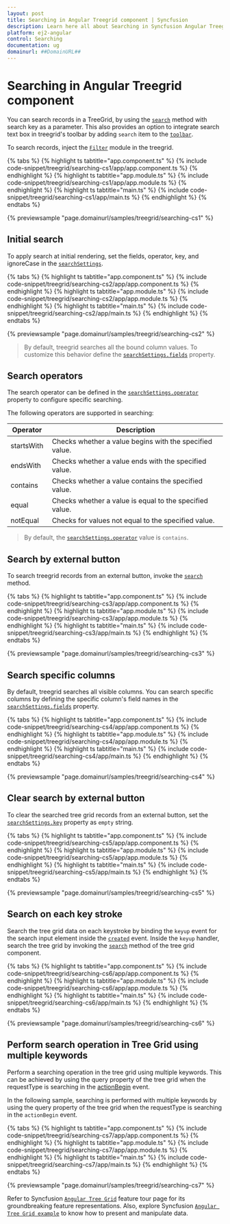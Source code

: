 ```yaml
---
layout: post
title: Searching in Angular Treegrid component | Syncfusion
description: Learn here all about Searching in Syncfusion Angular Treegrid component of Syncfusion Essential JS 2 and more.
platform: ej2-angular
control: Searching 
documentation: ug
domainurl: ##DomainURL##
---
```


# Searching in Angular Treegrid component

You can search records in a TreeGrid, by using the [`search`](https://ej2.syncfusion.com/angular/documentation/api/treegrid/#search) method with search key as a parameter. This also provides an option to integrate search text box in treegrid's toolbar by adding `search` item to the [`toolbar`](https://ej2.syncfusion.com/angular/documentation/api/treegrid/#toolbar).

To search records, inject the [`Filter`](https://ej2.syncfusion.com/angular/documentation/api/treegrid/#fitermodule) module in the treegrid.

{% tabs %}
{% highlight ts tabtitle="app.component.ts" %}
{% include code-snippet/treegrid/searching-cs1/app/app.component.ts %}
{% endhighlight %}
{% highlight ts tabtitle="app.module.ts" %}
{% include code-snippet/treegrid/searching-cs1/app/app.module.ts %}
{% endhighlight %}
{% highlight ts tabtitle="main.ts" %}
{% include code-snippet/treegrid/searching-cs1/app/main.ts %}
{% endhighlight %}
{% endtabs %}
  
{% previewsample "page.domainurl/samples/treegrid/searching-cs1" %}

## Initial search

To apply search at initial rendering, set the fields, operator, key, and ignoreCase in the [`searchSettings`](https://ej2.syncfusion.com/angular/documentation/api/treegrid/#searchsettings).

{% tabs %}
{% highlight ts tabtitle="app.component.ts" %}
{% include code-snippet/treegrid/searching-cs2/app/app.component.ts %}
{% endhighlight %}
{% highlight ts tabtitle="app.module.ts" %}
{% include code-snippet/treegrid/searching-cs2/app/app.module.ts %}
{% endhighlight %}
{% highlight ts tabtitle="main.ts" %}
{% include code-snippet/treegrid/searching-cs2/app/main.ts %}
{% endhighlight %}
{% endtabs %}
  
{% previewsample "page.domainurl/samples/treegrid/searching-cs2" %}

> By default, treegrid searches all the bound column values. To customize this behavior define the [`searchSettings.fields`](https://ej2.syncfusion.com/angular/documentation/api/treegrid/searchSettingsModel/#fields) property.

## Search operators

The search operator can be defined in the [`searchSettings.operator`](https://ej2.syncfusion.com/angular/documentation/api/treegrid/searchSettingsModel/#operator) property to configure specific searching.

The following operators are supported in searching:

Operator |Description
-----|-----
startsWith |Checks whether a value begins with the specified value.
endsWith |Checks whether a value ends with the specified value.
contains |Checks whether a value contains the specified value.
equal |Checks whether a value is equal to the specified value.
notEqual |Checks for values not equal to the specified value.

> By default, the [`searchSettings.operator`](https://ej2.syncfusion.com/angular/documentation/api/treegrid/searchSettingsModel/#operator) value is `contains`.

## Search by external button

To search treegrid records from an external button, invoke the [`search`](https://ej2.syncfusion.com/angular/documentation/api/treegrid/#search) method.

{% tabs %}
{% highlight ts tabtitle="app.component.ts" %}
{% include code-snippet/treegrid/searching-cs3/app/app.component.ts %}
{% endhighlight %}
{% highlight ts tabtitle="app.module.ts" %}
{% include code-snippet/treegrid/searching-cs3/app/app.module.ts %}
{% endhighlight %}
{% highlight ts tabtitle="main.ts" %}
{% include code-snippet/treegrid/searching-cs3/app/main.ts %}
{% endhighlight %}
{% endtabs %}
  
{% previewsample "page.domainurl/samples/treegrid/searching-cs3" %}

## Search specific columns

By default, treegrid searches all visible columns. You can search specific columns by defining the specific column's field names in the [`searchSettings.fields`](https://ej2.syncfusion.com/angular/documentation/api/treegrid/searchSettingsModel/#fields) property.

{% tabs %}
{% highlight ts tabtitle="app.component.ts" %}
{% include code-snippet/treegrid/searching-cs4/app/app.component.ts %}
{% endhighlight %}
{% highlight ts tabtitle="app.module.ts" %}
{% include code-snippet/treegrid/searching-cs4/app/app.module.ts %}
{% endhighlight %}
{% highlight ts tabtitle="main.ts" %}
{% include code-snippet/treegrid/searching-cs4/app/main.ts %}
{% endhighlight %}
{% endtabs %}
  
{% previewsample "page.domainurl/samples/treegrid/searching-cs4" %}

## Clear search by external button

To clear the searched tree grid records from an external button, set the [`searchSettings.key`](https://ej2.syncfusion.com/angular/documentation/api/treegrid/searchSettings/#key) property as `empty` string.

{% tabs %}
{% highlight ts tabtitle="app.component.ts" %}
{% include code-snippet/treegrid/searching-cs5/app/app.component.ts %}
{% endhighlight %}
{% highlight ts tabtitle="app.module.ts" %}
{% include code-snippet/treegrid/searching-cs5/app/app.module.ts %}
{% endhighlight %}
{% highlight ts tabtitle="main.ts" %}
{% include code-snippet/treegrid/searching-cs5/app/main.ts %}
{% endhighlight %}
{% endtabs %}
  
{% previewsample "page.domainurl/samples/treegrid/searching-cs5" %}

## Search on each key stroke

Search the tree grid data on each keystroke by binding the `keyup` event for the search input element inside the [`created`](https://ej2.syncfusion.com/angular/documentation/api/treegrid/#created) event. Inside the `keyup` handler, search the tree grid by invoking the [`search`](https://ej2.syncfusion.com/angular/documentation/api/treegrid/#search) method of the tree grid component.

{% tabs %}
{% highlight ts tabtitle="app.component.ts" %}
{% include code-snippet/treegrid/searching-cs6/app/app.component.ts %}
{% endhighlight %}
{% highlight ts tabtitle="app.module.ts" %}
{% include code-snippet/treegrid/searching-cs6/app/app.module.ts %}
{% endhighlight %}
{% highlight ts tabtitle="main.ts" %}
{% include code-snippet/treegrid/searching-cs6/app/main.ts %}
{% endhighlight %}
{% endtabs %}
  
{% previewsample "page.domainurl/samples/treegrid/searching-cs6" %}

## Perform search operation in Tree Grid using multiple keywords

Perform a searching operation in the tree grid using multiple keywords. This can be achieved by using the query property of the tree grid when the requestType is searching in the [actionBegin](https://ej2.syncfusion.com/angular/documentation/api/treegrid/#actionbegin) event.

In the following sample, searching is performed with multiple keywords by using the query property of the tree grid when the requestType is searching in the `actionBegin` event.

{% tabs %}
{% highlight ts tabtitle="app.component.ts" %}
{% include code-snippet/treegrid/searching-cs7/app/app.component.ts %}
{% endhighlight %}
{% highlight ts tabtitle="app.module.ts" %}
{% include code-snippet/treegrid/searching-cs7/app/app.module.ts %}
{% endhighlight %}
{% highlight ts tabtitle="main.ts" %}
{% include code-snippet/treegrid/searching-cs7/app/main.ts %}
{% endhighlight %}
{% endtabs %}
  
{% previewsample "page.domainurl/samples/treegrid/searching-cs7" %}

Refer to Syncfusion [`Angular Tree Grid`](https://www.syncfusion.com/angular-ui-components/angular-tree-grid) feature tour page for its groundbreaking feature representations. Also, explore Syncfusion [`Angular Tree Grid example`](https://ej2.syncfusion.com/angular/demos/#/material/treegrid/treegrid-overview) to know how to present and manipulate data.